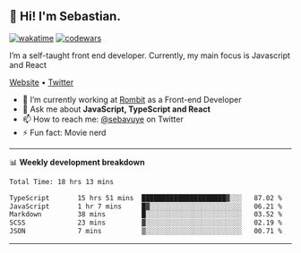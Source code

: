 ## 👋 Hi! I'm Sebastian.

[![wakatime](https://wakatime.com/badge/user/df0036c6-328a-4a39-be9b-e49417ed22a1.svg)](https://wakatime.com/@df0036c6-328a-4a39-be9b-e49417ed22a1)
[![codewars](https://www.codewars.com/users/sebavuye/badges/small)](https://www.codewars.com/users/sebavuye)

I’m a self-taught front end developer. Currently, my main focus is Javascript and React

[Website](https://sebastianvuye.be) • [Twitter](https://twitter.com/sebavuye)

- 🔭 I’m currently working at [Rombit](https://rombit.com/) as a Front-end Developer
- 💬 Ask me about **JavaScript, TypeScript and React**
- 📫 How to reach me: [@sebavuye](https://twitter.com/sebavuye) on Twitter
- ⚡ Fun fact: Movie nerd

-------

📊 **Weekly development breakdown**

<!--START_SECTION:waka-->

```txt
Total Time: 18 hrs 13 mins

TypeScript       15 hrs 51 mins  █████████████████████▓░░░   87.02 %
JavaScript       1 hr 7 mins     █▓░░░░░░░░░░░░░░░░░░░░░░░   06.21 %
Markdown         38 mins         █░░░░░░░░░░░░░░░░░░░░░░░░   03.52 %
SCSS             23 mins         ▓░░░░░░░░░░░░░░░░░░░░░░░░   02.19 %
JSON             7 mins          ▒░░░░░░░░░░░░░░░░░░░░░░░░   00.71 %
```

<!--END_SECTION:waka-->
-------
